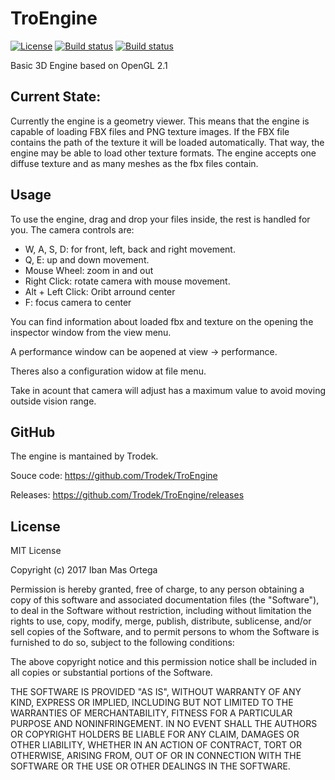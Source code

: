 # TroEngine
[![License](http://img.shields.io/:license-mit-blue.svg)](http://doge.mit-license.org)
[![Build status](https://ci.appveyor.com/api/projects/status/m3lluga340u8kfuk?svg=true)](https://ci.appveyor.com/project/Trodek/troengine)
[![Build status](https://ci.appveyor.com/api/projects/status/m3lluga340u8kfuk/branch/master?svg=true)](https://ci.appveyor.com/project/Trodek/troengine/branch/master)

Basic 3D Engine based on OpenGL 2.1

## Current State:
Currently the engine is a geometry viewer. This means that the engine is capable
of loading FBX files and PNG texture images. If the FBX file contains the path of 
the texture it will be loaded automatically. That way, the engine may be able to 
load other texture formats.
The engine accepts one diffuse texture and as many meshes as the fbx files contain.

## Usage
To use the engine, drag and drop your files inside, the rest is handled for you.
The camera controls are:
* W, A, S, D: for front, left, back and right movement.
* Q, E: up and down movement.
* Mouse Wheel: zoom in and out
* Right Click: rotate camera with mouse movement.
* Alt + Left Click: Oribt arround center
* F: focus camera to center

You can find information about loaded fbx and texture on the opening the inspector
window from the view menu.

A performance window can be aopened at view -> performance.

Theres also a configuration widow at file menu.

Take in acount that camera will adjust has a maximum value to avoid moving outside 
vision range.

## GitHub
The engine is mantained by Trodek.

Souce code: https://github.com/Trodek/TroEngine

Releases: https://github.com/Trodek/TroEngine/releases

## License
MIT License

Copyright (c) 2017 Iban Mas Ortega

Permission is hereby granted, free of charge, to any person obtaining a copy
of this software and associated documentation files (the "Software"), to deal
in the Software without restriction, including without limitation the rights
to use, copy, modify, merge, publish, distribute, sublicense, and/or sell
copies of the Software, and to permit persons to whom the Software is
furnished to do so, subject to the following conditions:

The above copyright notice and this permission notice shall be included in all
copies or substantial portions of the Software.

THE SOFTWARE IS PROVIDED "AS IS", WITHOUT WARRANTY OF ANY KIND, EXPRESS OR
IMPLIED, INCLUDING BUT NOT LIMITED TO THE WARRANTIES OF MERCHANTABILITY,
FITNESS FOR A PARTICULAR PURPOSE AND NONINFRINGEMENT. IN NO EVENT SHALL THE
AUTHORS OR COPYRIGHT HOLDERS BE LIABLE FOR ANY CLAIM, DAMAGES OR OTHER
LIABILITY, WHETHER IN AN ACTION OF CONTRACT, TORT OR OTHERWISE, ARISING FROM,
OUT OF OR IN CONNECTION WITH THE SOFTWARE OR THE USE OR OTHER DEALINGS IN THE
SOFTWARE.
 
